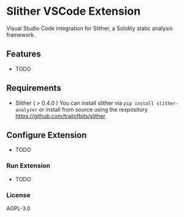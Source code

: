 # Slither VSCode Extension
Visual Studio Code integration for Slither, a Solidity static analysis framework.

## Features
* TODO

## Requirements
* Slither ( > 0.4.0 ) 
You can install slither via `pip install slither-analyzer`
or install from source using the respository https://github.com/trailofbits/slither

## Configure Extension
* TODO

### Run Extension
* TODO


### License
AGPL-3.0